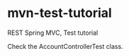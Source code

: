 mvn-test-tutorial
=================

REST Spring MVC, Test tutorial

Check the AccountControllerTest class.